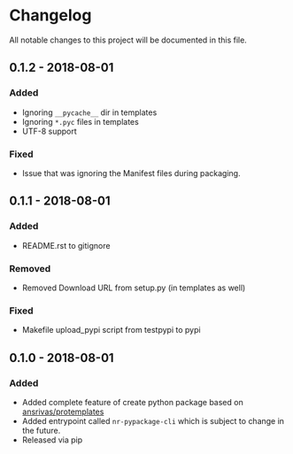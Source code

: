 # Changelog
All notable changes to this project will be documented in this file.

## 0.1.2 - 2018-08-01
### Added
- Ignoring `__pycache__` dir in templates
- Ignoring `*.pyc` files in templates
- UTF-8 support

### Fixed
- Issue that was ignoring the Manifest files during packaging.


## 0.1.1 - 2018-08-01
### Added
- README.rst to gitignore

### Removed
- Removed Download URL from setup.py (in templates as well)

### Fixed
- Makefile upload_pypi script from testpypi to pypi


## 0.1.0 - 2018-08-01
### Added
- Added complete feature of create python package based on [ansrivas/protemplates](https://github.com/ansrivas/protemplates)
- Added entrypoint called `nr-pypackage-cli` which is subject to change in the future.
- Released via pip
